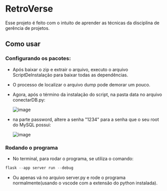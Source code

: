 # **RetroVerse**

Esse projeto é feito com o intuito de aprender as técnicas da disciplina de gerência de projetos.

## Como usar

### Configurando os pacotes:
- Após baixar o zip e extrair o arquivo, executo o arquivo ScriptDeInstalação para baixar todas as dependências.

- O processo de localizar o arquivo dump pode demorar um pouco.

- Agora, após o término da instalação do script, na pasta data no arquivo conectarDB.py:
  
  ![image](https://github.com/user-attachments/assets/0c96cd8c-f554-4dce-91a2-3a55bfdaf714)

- na parte password, altere a senha "1234" para a senha que o seu root do MySQL possui:
  
  ![image](https://github.com/user-attachments/assets/9d7c4a07-fcd2-4743-a496-bc5a474bb132)



### Rodando o programa
- No terminal, para rodar o programa, se utiliza o comando:
~~~python
flask --app server run --debug
~~~

- Ou apenas vá no arquivo server.py e rode o programa normalmente(usando o vscode com a extensão do python instalada).
